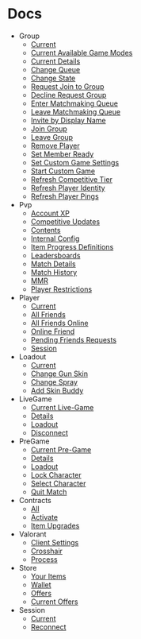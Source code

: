 # Docs

- Group
    - [Current](https://github.com/igorwessel/valclient.js/tree/master/docs/Group/current.md)
    - [Current Available Game Modes](https://github.com/igorwessel/valclient.js/tree/master/docs/Group/currentAvailableGameModes.md)
    - [Current Details](https://github.com/igorwessel/valclient.js/tree/master/docs/Group/currentDetails.md)
    - [Change Queue](https://github.com/igorwessel/valclient.js/tree/master/docs/Group/changeQueue.md)
    - [Change State](https://github.com/igorwessel/valclient.js/tree/master/docs/Group/changeState.md)
    - [Request Join to Group](https://github.com/igorwessel/valclient.js/tree/master/docs/Group/requestJoinToGroup.md)
    - [Decline Request Group](https://github.com/igorwessel/valclient.js/tree/master/docs/Group/declineRequestGroup.md)
    - [Enter Matchmaking Queue](https://github.com/igorwessel/valclient.js/tree/master/docs/Group/enterMatchmakingQueue.md)
    - [Leave Matchmaking Queue](https://github.com/igorwessel/valclient.js/tree/master/docs/Group/leaveMatchmakingQueue.md)
    - [Invite by Display Name](https://github.com/igorwessel/valclient.js/tree/master/docs/Group/inviteByDisplayName.md)
    - [Join Group](https://github.com/igorwessel/valclient.js/tree/master/docs/Group/joinGroup.md)
    - [Leave Group](https://github.com/igorwessel/valclient.js/tree/master/docs/Group/leaveGroup.md)
    - [Remove Player](https://github.com/igorwessel/valclient.js/tree/master/docs/Group/removePlayer.md)
    - [Set Member Ready](https://github.com/igorwessel/valclient.js/tree/master/docs/Group/setMemberReady.md)
    - [Set Custom Game Settings](https://github.com/igorwessel/valclient.js/tree/master/docs/Group/setCustomGameSettings.md)
    - [Start Custom Game](https://github.com/igorwessel/valclient.js/tree/master/docs/Group/startCustomGame.md)
    - [Refresh Competitive Tier](https://github.com/igorwessel/valclient.js/tree/master/docs/Group/refreshCompetitiveTier.md)
    - [Refresh Player Identity](https://github.com/igorwessel/valclient.js/tree/master/docs/Group/refreshPlayerIdentity.md)
    - [Refresh Player Pings](https://github.com/igorwessel/valclient.js/tree/master/docs/Group/refreshPlayerPings.md)
- Pvp
    - [Account XP](https://github.com/igorwessel/valclient.js/tree/master/docs/Pvp/accountXp.md)
    - [Competitive Updates](https://github.com/igorwessel/valclient.js/tree/master/docs/Pvp/competitiveUpdates.md)
    - [Contents](https://github.com/igorwessel/valclient.js/tree/master/docs/Pvp/contents.md)
    - [Internal Config](https://github.com/igorwessel/valclient.js/tree/master/docs/Pvp/internalConfig.md)
    - [Item Progress Definitions](https://github.com/igorwessel/valclient.js/tree/master/docs/Pvp/itemProgressDefinitions.md)
    - [Leadersboards](https://github.com/igorwessel/valclient.js/tree/master/docs/Pvp/leadersboards.md)
    - [Match Details](https://github.com/igorwessel/valclient.js/tree/master/docs/Pvp/matchDetails.md)
    - [Match History](https://github.com/igorwessel/valclient.js/tree/master/docs/Pvp/matchHistory.md)
    - [MMR](https://github.com/igorwessel/valclient.js/tree/master/docs/Pvp/mmr.md)
    - [Player Restrictions](https://github.com/igorwessel/valclient.js/tree/master/docs/Pvp/playerRestrictions.md)
- Player
    - [Current](https://github.com/igorwessel/valclient.js/tree/master/docs/Player/current.md)
    - [All Friends](https://github.com/igorwessel/valclient.js/tree/master/docs/Player/allFriends.md)
    - [All Friends Online](https://github.com/igorwessel/valclient.js/tree/master/docs/Player/allFriendsOnline.md)
    - [Online Friend](https://github.com/igorwessel/valclient.js/tree/master/docs/Player/onlineFriend.md)
    - [Pending Friends Requests](https://github.com/igorwessel/valclient.js/tree/master/docs/Player/pendingFriendsRequests.md)
    - [Session](https://github.com/igorwessel/valclient.js/tree/master/docs/Player/session.md)
- Loadout
    - [Current](https://github.com/igorwessel/valclient.js/tree/master/docs/Loadout/current.md)
    - [Change Gun Skin](https://github.com/igorwessel/valclient.js/tree/master/docs/Loadout/changeGunSkin.md)
    - [Change Spray](https://github.com/igorwessel/valclient.js/tree/master/docs/Loadout/changeSpray.md)
    - [Add Skin Buddy](https://github.com/igorwessel/valclient.js/tree/master/docs/Loadout/addSkinBuddy.md)
- LiveGame
    - [Current Live-Game](https://github.com/igorwessel/valclient.js/tree/master/docs/LiveGame/current.md)
    - [Details](https://github.com/igorwessel/valclient.js/tree/master/docs/LiveGame/details.md)
    - [Loadout](https://github.com/igorwessel/valclient.js/tree/master/docs/LiveGame/loadout.md)
    - [Disconnect](https://github.com/igorwessel/valclient.js/tree/master/docs/LiveGame/disconnect.md)
- PreGame
    - [Current Pre-Game](https://github.com/igorwessel/valclient.js/tree/master/docs/PreGame/current.md)
    - [Details](https://github.com/igorwessel/valclient.js/tree/master/docs/PreGame/details.md)
    - [Loadout](https://github.com/igorwessel/valclient.js/tree/master/docs/PreGame/loadout.md)
    - [Lock Character](https://github.com/igorwessel/valclient.js/tree/master/docs/PreGame/lockCharacter.md)
    - [Select Character](https://github.com/igorwessel/valclient.js/tree/master/docs/PreGame/selectCharacter.md)
    - [Quit Match](https://github.com/igorwessel/valclient.js/tree/master/docs/PreGame/quitMatch.md)
- Contracts
    - [All](https://github.com/igorwessel/valclient.js/tree/master/docs/Contracts/all.md)
    - [Activate](https://github.com/igorwessel/valclient.js/tree/master/docs/Contracts/activate.md)
    - [Item Upgrades](https://github.com/igorwessel/valclient.js/tree/master/docs/Contracts/upgrades.md)
- Valorant
    - [Client Settings](https://github.com/igorwessel/valclient.js/tree/master/docs/Valorant/clientSettings.md)
    - [Crosshair](https://github.com/igorwessel/valclient.js/tree/master/docs/Valorant/crossHair.md)
    - [Process](https://github.com/igorwessel/valclient.js/tree/master/docs/Valorant/process.md)
- Store
    - [Your Items](https://github.com/igorwessel/valclient.js/tree/master/docs/Store/yourItems.md)
    - [Wallet](https://github.com/igorwessel/valclient.js/tree/master/docs/Store/wallet.md)
    - [Offers](https://github.com/igorwessel/valclient.js/tree/master/docs/Store/offers.md)
    - [Current Offers](https://github.com/igorwessel/valclient.js/tree/master/docs/Store/currentOffers.md)
- Session
    - [Current](https://github.com/igorwessel/valclient.js/tree/master/docs/Session/current.md)
    - [Reconnect](https://github.com/igorwessel/valclient.js/tree/master/docs/Session/reconnect.md)